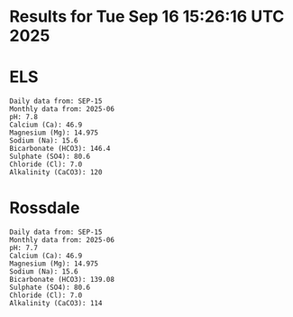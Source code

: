 # Results for Tue Sep 16 15:26:16 UTC 2025
# ELS
```
Daily data from: SEP-15
Monthly data from: 2025-06
pH: 7.8
Calcium (Ca): 46.9
Magnesium (Mg): 14.975
Sodium (Na): 15.6
Bicarbonate (HCO3): 146.4
Sulphate (SO4): 80.6
Chloride (Cl): 7.0
Alkalinity (CaCO3): 120
```
# Rossdale
```
Daily data from: SEP-15
Monthly data from: 2025-06
pH: 7.7
Calcium (Ca): 46.9
Magnesium (Mg): 14.975
Sodium (Na): 15.6
Bicarbonate (HCO3): 139.08
Sulphate (SO4): 80.6
Chloride (Cl): 7.0
Alkalinity (CaCO3): 114
```
